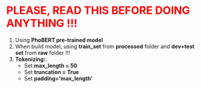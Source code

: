 <h1 style="color:red;"><b>PLEASE, READ THIS BEFORE DOING ANYTHING !!!</b></h1>

1. Using **PhoBERT pre-trained model**
2. When build model, using **train_set** from **processed** folder and **dev+test set** from **raw** folder !!!
3. **Tokenizing:**: 
   - Set **max_length = 50**
   - Set **truncation = True**
   - Set **padding='max_length'**


